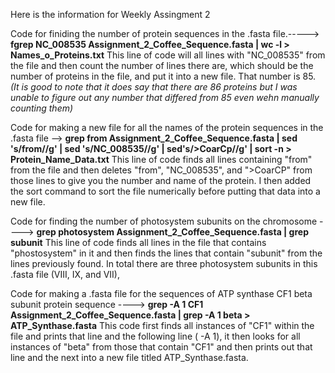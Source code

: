 Here is the information for Weekly Assingment 2

Code for finiding the number of protein sequences in the .fasta file.-----> **fgrep NC_008535 Assignment_2_Coffee_Sequence.fasta | wc -l > Names_o_Proteins.txt**
This line of code will all lines with "NC_008535" from the file and then count the number of lines there are, which should be the number of proteins in the file, and put it into a new file. That number is 85. *(It is good to note that it does say that there are 86 proteins but I was unable to figure out any number that differed from 85 even wehn manually counting them)*

Code for making a new file for all the names of the protein sequences in the .fasta file --> **grep from Assignment_2_Coffee_Sequence.fasta | sed 's/from//g' | sed 's/NC_008535//g' | sed's/>CoarCp//g' | sort -n > Protein_Name_Data.txt**
This line of code finds all lines containing "from" from the file and then deletes "from", "NC_008535", and ">CoarCP" from those lines to give you the number and name of the protein. I then added the sort command to sort the file numerically before putting that data into a new file. 

Code for finding the number of photosystem subunits on the chromosome ----> **grep photosystem Assignment_2_Coffee_Sequence.fasta | grep subunit**
This line of code finds all lines in the file that contains "phostosystem" in it and then finds the lines that contain "subunit" from the lines previously found. In total there are three photosystem subunits in this .fasta file (VIII, IX, and VII),

Code for making a .fasta file for the sequences of ATP synthase CF1 beta subunit protein sequence ----> **grep -A 1 CF1 Assignment_2_Coffee_Sequence.fasta | grep -A 1 beta > ATP_Synthase.fasta**
This code first finds all instances of "CF1" within the file and prints that line and the following line ( -A 1), it then looks for all instances of "beta" from those that contain "CF1" and then prints out that line and the next into a new file titled ATP_Synthase.fasta. 
